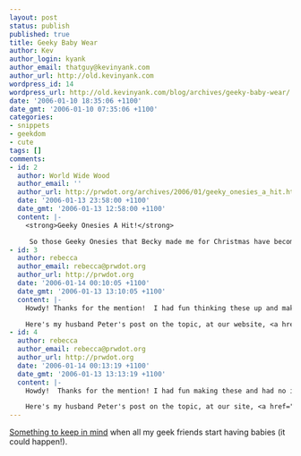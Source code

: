 ```yaml
---
layout: post
status: publish
published: true
title: Geeky Baby Wear
author: Kev
author_login: kyank
author_email: thatguy@kevinyank.com
author_url: http://old.kevinyank.com
wordpress_id: 14
wordpress_url: http://old.kevinyank.com/blog/archives/geeky-baby-wear/
date: '2006-01-10 18:35:06 +1100'
date_gmt: '2006-01-10 07:35:06 +1100'
categories:
- snippets
- geekdom
- cute
tags: []
comments:
- id: 2
  author: World Wide Wood
  author_email: ''
  author_url: http://prwdot.org/archives/2006/01/geeky_onesies_a_hit.html
  date: '2006-01-13 23:58:00 +1100'
  date_gmt: '2006-01-13 12:58:00 +1100'
  content: |-
    <strong>Geeky Onesies A Hit!</strong>

     So those Geeky Onesies that Becky made me for Christmas have become quite the sensation! First, I raved over...
- id: 3
  author: rebecca
  author_email: rebecca@prwdot.org
  author_url: http://prwdot.org
  date: '2006-01-14 00:10:05 +1100'
  date_gmt: '2006-01-13 13:10:05 +1100'
  content: |-
    Howdy! Thanks for the mention!  I had fun thinking these up and making them, I had no idea they'd make such a splash on the internet!

    Here's my husband Peter's post on the topic, at our website, <a href="http://prwdot.org/archives/2006/01/geeky_onesies_a_hit.html" rel="nofollow">World Wide Wood</a>
- id: 4
  author: rebecca
  author_email: rebecca@prwdot.org
  author_url: http://prwdot.org
  date: '2006-01-14 00:13:19 +1100'
  date_gmt: '2006-01-13 13:13:19 +1100'
  content: |-
    Howdy!  Thanks for the mention! I had fun making these and had no idea they'd make such a splash on the web.

    Here's my husband Peter's post on the topic, at our site, <a href="http://prwdot.org/archives/2006/01/geeky_onesies_a_hit.html" rel="nofollow">World Wide Wood</a>.
---
```

<p><a href="http://www.craftster.org/forum/index.php?topic=71880.msg676200;topicseen#msg676200">Something to keep in mind</a> when all my geek friends start having babies (it could happen!).</p>
